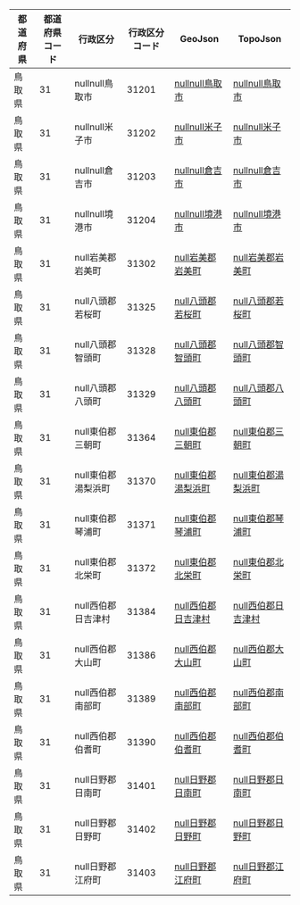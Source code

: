 | 都道府県 | 都道府県コード | 行政区分 | 行政区分コード | GeoJson | TopoJson |
|-----------|--------------|--------- |--------------|------|------|
| 鳥取県 | 31 | nullnull鳥取市 | 31201 | [nullnull鳥取市](/geojson/cities/31/31201.json) | [nullnull鳥取市](/topojson/cities/31/31201.topojson) |
| 鳥取県 | 31 | nullnull米子市 | 31202 | [nullnull米子市](/geojson/cities/31/31202.json) | [nullnull米子市](/topojson/cities/31/31202.topojson) |
| 鳥取県 | 31 | nullnull倉吉市 | 31203 | [nullnull倉吉市](/geojson/cities/31/31203.json) | [nullnull倉吉市](/topojson/cities/31/31203.topojson) |
| 鳥取県 | 31 | nullnull境港市 | 31204 | [nullnull境港市](/geojson/cities/31/31204.json) | [nullnull境港市](/topojson/cities/31/31204.topojson) |
| 鳥取県 | 31 | null岩美郡岩美町 | 31302 | [null岩美郡岩美町](/geojson/cities/31/31302.json) | [null岩美郡岩美町](/topojson/cities/31/31302.topojson) |
| 鳥取県 | 31 | null八頭郡若桜町 | 31325 | [null八頭郡若桜町](/geojson/cities/31/31325.json) | [null八頭郡若桜町](/topojson/cities/31/31325.topojson) |
| 鳥取県 | 31 | null八頭郡智頭町 | 31328 | [null八頭郡智頭町](/geojson/cities/31/31328.json) | [null八頭郡智頭町](/topojson/cities/31/31328.topojson) |
| 鳥取県 | 31 | null八頭郡八頭町 | 31329 | [null八頭郡八頭町](/geojson/cities/31/31329.json) | [null八頭郡八頭町](/topojson/cities/31/31329.topojson) |
| 鳥取県 | 31 | null東伯郡三朝町 | 31364 | [null東伯郡三朝町](/geojson/cities/31/31364.json) | [null東伯郡三朝町](/topojson/cities/31/31364.topojson) |
| 鳥取県 | 31 | null東伯郡湯梨浜町 | 31370 | [null東伯郡湯梨浜町](/geojson/cities/31/31370.json) | [null東伯郡湯梨浜町](/topojson/cities/31/31370.topojson) |
| 鳥取県 | 31 | null東伯郡琴浦町 | 31371 | [null東伯郡琴浦町](/geojson/cities/31/31371.json) | [null東伯郡琴浦町](/topojson/cities/31/31371.topojson) |
| 鳥取県 | 31 | null東伯郡北栄町 | 31372 | [null東伯郡北栄町](/geojson/cities/31/31372.json) | [null東伯郡北栄町](/topojson/cities/31/31372.topojson) |
| 鳥取県 | 31 | null西伯郡日吉津村 | 31384 | [null西伯郡日吉津村](/geojson/cities/31/31384.json) | [null西伯郡日吉津村](/topojson/cities/31/31384.topojson) |
| 鳥取県 | 31 | null西伯郡大山町 | 31386 | [null西伯郡大山町](/geojson/cities/31/31386.json) | [null西伯郡大山町](/topojson/cities/31/31386.topojson) |
| 鳥取県 | 31 | null西伯郡南部町 | 31389 | [null西伯郡南部町](/geojson/cities/31/31389.json) | [null西伯郡南部町](/topojson/cities/31/31389.topojson) |
| 鳥取県 | 31 | null西伯郡伯耆町 | 31390 | [null西伯郡伯耆町](/geojson/cities/31/31390.json) | [null西伯郡伯耆町](/topojson/cities/31/31390.topojson) |
| 鳥取県 | 31 | null日野郡日南町 | 31401 | [null日野郡日南町](/geojson/cities/31/31401.json) | [null日野郡日南町](/topojson/cities/31/31401.topojson) |
| 鳥取県 | 31 | null日野郡日野町 | 31402 | [null日野郡日野町](/geojson/cities/31/31402.json) | [null日野郡日野町](/topojson/cities/31/31402.topojson) |
| 鳥取県 | 31 | null日野郡江府町 | 31403 | [null日野郡江府町](/geojson/cities/31/31403.json) | [null日野郡江府町](/topojson/cities/31/31403.topojson) |
